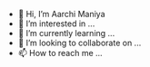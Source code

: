 - 👋 Hi, I’m Aarchi Maniya
- 👀 I’m interested in ...
- 🌱 I’m currently learning ...
- 💞️ I’m looking to collaborate on ...
- 📫 How to reach me ...

<!---
aarchimaniya/aarchimaniya is a ✨ special ✨ repository because its `README.md` (this file) appears on your GitHub profile.
You can click the Preview link to take a look at your changes.
--->
